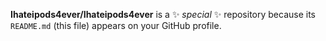 **Ihateipods4ever/Ihateipods4ever** is a ✨ _special_ ✨ repository because its `README.md` (this file) appears on your GitHub profile.
